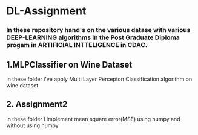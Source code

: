 # DL-Assignment
### In these repository hand's on the various datase with various DEEP-LEARNING algorithms in the Post Graduate Diploma progam in ARTIFICIAL INTTELIGENCE in CDAC.

## 1.MLPClassifier on Wine Dataset 
in these folder i've apply Multi Layer Percepton Classification algorithm on wine dataset

## 2. Assignment2 
in these folder I implement mean square error(MSE) using numpy and without using numpy
